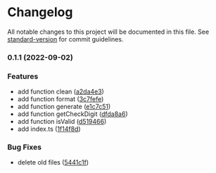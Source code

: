 # Changelog

All notable changes to this project will be documented in this file. See [standard-version](https://github.com/conventional-changelog/standard-version) for commit guidelines.

### 0.1.1 (2022-09-02)


### Features

* add function clean ([a2da4e3](https://github.com/ramsesgarate/rutjs/commit/a2da4e3284c6b48c4ea2f35711194b0bfde47d63))
* add function format ([3c7fefe](https://github.com/ramsesgarate/rutjs/commit/3c7fefe073a205d18bd1f2bfd813729f32c31e62))
* add function generate ([e1c7c51](https://github.com/ramsesgarate/rutjs/commit/e1c7c51e01526ef4b9181dad78f86a5058229ff1))
* add function getCheckDigit ([dfda8a6](https://github.com/ramsesgarate/rutjs/commit/dfda8a6d38ef536a1015cb156b1e720e91a899b3))
* add function isValid ([d519466](https://github.com/ramsesgarate/rutjs/commit/d519466436e1a685588b741b0b72cd61c48957a4))
* add index.ts ([1f14f8d](https://github.com/ramsesgarate/rutjs/commit/1f14f8d86a80dcab0984ddb0ba4138162ec1c55e))


### Bug Fixes

* delete old files ([5441c1f](https://github.com/ramsesgarate/rutjs/commit/5441c1f479440d5ade1420e4402534596d22fe0e))
